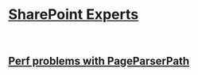 # [SharePoint Experts](../sharepoint-server.md)
 
## [Perf problems with PageParserPath](../using-pageparserpath-directive-can-cause-performance-problems.md)